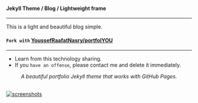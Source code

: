 #### Jekyll Theme / Blog / Lightweight frame ####
***
This is a light and beautiful blog simple.
#### `Fork with` [YoussefRaafatNasry/portfolYOU](https://github.com/YoussefRaafatNasry/portfolYOU) ####
***
- Learn from this technology sharing.
- If you `have an offense`, please contact me and delete it immediately.

<div align="center">
    <i>A beautiful portfolio Jekyll theme that works with GitHub Pages.</i><br><br>
</div>

[![screenshots](https://github.com/ingersollms/ingersollms.github.io/blob/master/_docs/index.png)](https://ingersollms.github.io)
